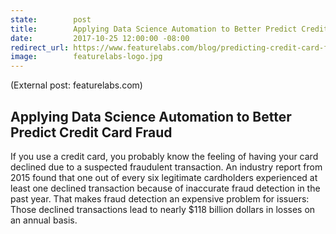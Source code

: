 ```yaml
---
state:        post
title:        Applying Data Science Automation to Better Predict Credit Card Fraud
date:         2017-10-25 12:00:00 -08:00
redirect_url: https://www.featurelabs.com/blog/predicting-credit-card-fraud/
image:        featurelabs-logo.jpg
---
```


(External post: featurelabs.com)

## Applying Data Science Automation to Better Predict Credit Card Fraud

If you use a credit card, you probably know the feeling of having your card declined due to a suspected fraudulent transaction. An industry report from 2015 found that one out of every six legitimate cardholders experienced at least one declined transaction because of inaccurate fraud detection in the past year. That makes fraud detection an expensive problem for issuers: Those declined transactions lead to nearly $118 billion dollars in losses on an annual basis.
